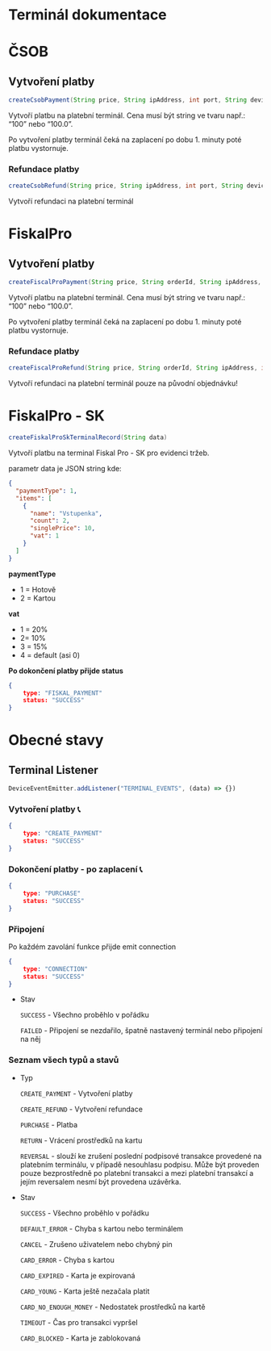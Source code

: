 # Terminál dokumentace

# ČSOB

## Vytvoření platby

```java
createCsobPayment(String price, String ipAddress, int port, String deviceId)
```

Vytvoří platbu na platební terminál. Cena musí být string ve tvaru např.:  “100” nebo “100.0”.

Po vytvoření platby terminál čeká na zaplacení po dobu 1. minuty poté platbu vystornuje.

### Refundace platby

```java
createCsobRefund(String price, String ipAddress, int port, String deviceId)
```

Vytvoří refundaci na platební terminál

# FiskalPro

## Vytvoření platby

```java
createFiscalProPayment(String price, String orderId, String ipAddress, int port)
```

Vytvoří platbu na platební terminál. Cena musí být string ve tvaru např.:  “100” nebo “100.0”.

Po vytvoření platby terminál čeká na zaplacení po dobu 1. minuty poté platbu vystornuje.

### Refundace platby

```java
createFiscalProRefund(String price, String orderId, String ipAddress, int port)
```

Vytvoří refundaci na platební terminál pouze na původní objednávku!

# FiskalPro - SK

```java
createFiskalProSkTerminalRecord(String data)
```

Vytvoří platbu na terminal Fiskal Pro - SK pro evidenci tržeb.

parametr data je JSON string kde:

```json
{
  "paymentType": 1,
  "items": [
    {
      "name": "Vstupenka",
      "count": 2,
      "singlePrice": 10,
      "vat": 1
    }
  ]
}
```

**paymentType**

- 1 = Hotově
- 2 = Kartou

**vat**

- 1 = 20%
- 2= 10%
- 3 = 15%
- 4 =  default (asi 0)

**Po dokončení platby přijde status**

```json
{
	type: "FISKAL_PAYMENT"
	status: "SUCCESS"
}
```

# Obecné stavy

## Terminal Listener

```jsx
DeviceEventEmitter.addListener("TERMINAL_EVENTS", (data) => {})
```

### Vytvoření platby **📞**

```json
{
	type: "CREATE_PAYMENT"
	status: "SUCCESS"
}
```

### Dokončení platby - po zaplacení **📞**

```json
{
	type: "PURCHASE"
	status: "SUCCESS"
}
```

### Připojení

Po každém zavolání funkce přijde emit connection

```json
{
	type: "CONNECTION"
	status: "SUCCESS"
}
```

- Stav

  `SUCCESS`  - Všechno proběhlo v pořádku

  `FAILED`  - Připojení se nezdařilo, špatně nastavený terminál nebo připojení na něj


### Seznam všech typů a stavů

- Typ

  `CREATE_PAYMENT`  - Vytvoření platby

  `CREATE_REFUND`  - Vytvoření refundace

  `PURCHASE`  - Platba

  `RETURN`  - Vrácení prostředků na kartu

  `REVERSAL`  - slouží ke zrušení poslední podpisové transakce provedené na platebním terminálu, v případě nesouhlasu podpisu. Může být proveden pouze bezprostředně po platební transakci a mezi platební transakcí a jejím reversalem nesmí být provedena uzávěrka.

- Stav

  `SUCCESS`  - Všechno proběhlo v pořádku

  `DEFAULT_ERROR`  - Chyba s kartou nebo terminálem

  `CANCEL`  - Zrušeno uživatelem nebo chybný pin

  `CARD_ERROR`  - Chyba s kartou

  `CARD_EXPIRED`  - Karta je expirovaná

  `CARD_YOUNG`  - Karta ještě nezačala platit

  `CARD_NO_ENOUGH_MONEY`  - Nedostatek prostředků na kartě

  `TIMEOUT`  - Čas pro transakci vypršel

  `CARD_BLOCKED`  - Karta je zablokovaná
